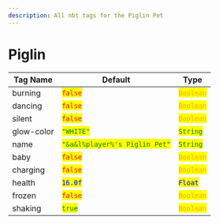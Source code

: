 ```yaml
---
description: All nbt tags for the Piglin Pet
---
```



# Piglin

| Tag Name     | Default                                                            | Type                                         |
| ------------ | ------------------------------------------------------------------ | -------------------------------------------- |
| burning | <mark style="color:red;">`false`</mark> | <mark style="color:orange;">`Boolean`</mark> |
| dancing | <mark style="color:red;">`false`</mark> | <mark style="color:orange;">`Boolean`</mark> |
| silent | <mark style="color:red;">`false`</mark> | <mark style="color:orange;">`Boolean`</mark> |
| glow-color | <mark style="color:green;">`"WHITE"`</mark> | <mark style="color:green;">`String`</mark> |
| name | <mark style="color:green;">`"&a&l%player%'s Piglin Pet"`</mark> | <mark style="color:green;">`String`</mark> |
| baby | <mark style="color:red;">`false`</mark> | <mark style="color:orange;">`Boolean`</mark> |
| charging | <mark style="color:red;">`false`</mark> | <mark style="color:orange;">`Boolean`</mark> |
| health | <mark style="color:blue;">`16.0f`</mark> | <mark style="color:blue;">`Float`</mark> |
| frozen | <mark style="color:red;">`false`</mark> | <mark style="color:orange;">`Boolean`</mark> |
| shaking | <mark style="color:green;">`true`</mark> | <mark style="color:orange;">`Boolean`</mark> |
